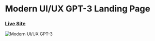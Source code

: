 # Modern UI/UX GPT-3 Landing Page
### [Live Site](https://fascinating-cheesecake-276dd7.netlify.app)

![Modern UI/UX GPT-3](https://i.ibb.co/B3qW9hS/image.png)
